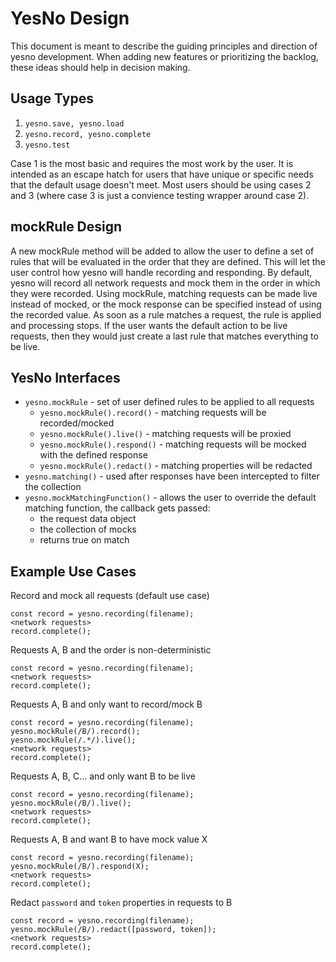# YesNo Design

This document is meant to describe the guiding principles and direction of yesno development. When adding new features or prioritizing the backlog, these ideas should help in decision making.

## Usage Types

1. `yesno.save, yesno.load`
1. `yesno.record, yesno.complete`
1. `yesno.test`

Case 1 is the most basic and requires the most work by the user. It is intended as an escape hatch for users that have unique or specific needs that the default usage doesn't meet. Most users should be using cases 2 and 3 (where case 3 is just a convience testing wrapper around case 2).

## mockRule Design

A new mockRule method will be added to allow the user to define a set of rules that will be evaluated in the order that they are defined. This will let the user control how yesno will handle recording and responding. By default, yesno will record all network requests and mock them in the order in which they were recorded. Using mockRule, matching requests can be made live instead of mocked, or the mock response can be specified instead of using the recorded value. As soon as a rule matches a request, the rule is applied and processing stops. If the user wants the default action to be live requests, then they would just create a last rule that matches everything to be live.

## YesNo Interfaces

- `yesno.mockRule` - set of user defined rules to be applied to all requests
  - `yesno.mockRule().record()` - matching requests will be recorded/mocked
  - `yesno.mockRule().live()` - matching requests will be proxied
  - `yesno.mockRule().respond()` - matching requests will be mocked with the defined response
  - `yesno.mockRule().redact()` - matching properties will be redacted
- `yesno.matching()` - used after responses have been intercepted to filter the collection
- `yesno.mockMatchingFunction()` - allows the user to override the default matching function, the callback gets passed:
  - the request data object
  - the collection of mocks
  - returns true on match

## Example Use Cases

Record and mock all requests (default use case)
```
const record = yesno.recording(filename);
<network requests>
record.complete();
```

Requests A, B and the order is non-deterministic
```
const record = yesno.recording(filename);
<network requests>
record.complete();
```

Requests A, B and only want to record/mock B
```
const record = yesno.recording(filename);
yesno.mockRule(/B/).record();
yesno.mockRule(/.*/).live();
<network requests>
record.complete();
```

Requests A, B, C... and only want B to be live
```
const record = yesno.recording(filename);
yesno.mockRule(/B/).live();
<network requests>
record.complete();
```

Requests A, B and want B to have mock value X
```
const record = yesno.recording(filename);
yesno.mockRule(/B/).respond(X);
<network requests>
record.complete();
```

Redact `password` and `token` properties in requests to B
```
const record = yesno.recording(filename);
yesno.mockRule(/B/).redact([password, token]);
<network requests>
record.complete();
```
